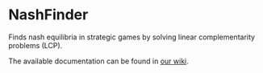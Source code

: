 # NashFinder
Finds nash equilibria in strategic games by solving linear complementarity problems (LCP).

The available documentation can be found in [our wiki](https://github.com/ZabuzaW/NashFinder/wiki).
